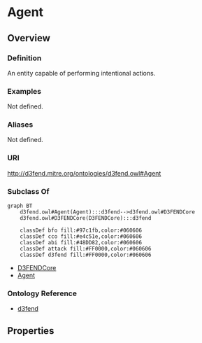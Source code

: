 # Agent

## Overview

### Definition
An entity capable of performing intentional actions.

### Examples
Not defined.

### Aliases
Not defined.

### URI
http://d3fend.mitre.org/ontologies/d3fend.owl#Agent

### Subclass Of
```mermaid
graph BT
    d3fend.owl#Agent(Agent):::d3fend-->d3fend.owl#D3FENDCore
    d3fend.owl#D3FENDCore(D3FENDCore):::d3fend
    
    classDef bfo fill:#97c1fb,color:#060606
    classDef cco fill:#e4c51e,color:#060606
    classDef abi fill:#48DD82,color:#060606
    classDef attack fill:#FF0000,color:#060606
    classDef d3fend fill:#FF0000,color:#060606
```

- [D3FENDCore](/docs/ontology/reference/model/D3FENDCore/D3FENDCore.md)
- [Agent](/docs/ontology/reference/model/D3FENDCore/Agent/Agent.md)


### Ontology Reference
- [d3fend](http://d3fend.mitre.org/ontologies/d3fend.owl#)

## Properties
